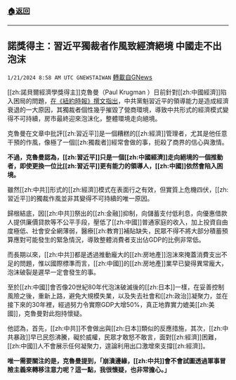 ###  [:house:返回](README.md)
---


## 諾獎得主：習近平獨裁者作風致經濟絕境  中國走不出泡沫
`1/21/2024 8:58 AM UTC GNEWSTAIWAN` [轉載自GNews](https://gnews.org/articles/2239214)



[[zh:諾貝爾經濟學獎得主]]克魯曼（Paul Krugman ）日前針對[[zh:中國經濟]]陷入困局的問題，[在《紐約時報》撰文指出](https://www.businessinsider.com/china-economy-outlook-stagnation-xi-jinping-property-crisis-paul-krugman-2024-1)，中共黨魁習近平的領導能力是造成經濟衰退的一大原因，其獨裁者個性幾乎摧毀了營商環境，導致中共形式的經濟模式變得不可持續，房市最終迎來泡沫化，整體環境走向絕境。  

克魯曼在文章中批評[[zh:習近平]]是一個糟糕的[[zh:經濟]]管理者，尤其是他任意干預的作風，像極了一個[[zh:獨裁者]]經常會做的事，扼殺了商界的信心與激情。

  

**不過，克魯曼認為，[[zh:習近平]]只是一個[[zh:中國經濟]]走向絕境的一個推動者，即使更換一位比[[zh:習近平]]更有能力的領導人，[[zh:中國]]依然會陷入困境。**

  

雖然[[zh:中共]]形式的[[zh:經濟]]模式在表面行之有效，但實質上危機四伏，[[zh:習近平]]的獨裁作風並非其變得不可持續的唯一原因。

歸根結底，因[[zh:中共]]祭出的[[zh:金融]]抑制，向儲蓄支付低利息，向優惠借款人提供廉價貸款等不公平手段，壓低了[[zh:中國]]普通家庭的收入，加上投資自由度極低、社會安全網薄弱，醫療[[zh:教育]]補貼缺失，民眾不得不將大部分積蓄預算應對可能發生的緊急情況，導致整體消費者支出佔GDP的比例非常低。

  

而長期以來，[[zh:中共]]都是透過推動龐大的[[zh:房地產]]泡沫來掩蓋消費支出不足的問題，惟以國際標準而言，[[zh:中國]]的[[zh:房地產]]業早已變得異常龐大，泡沫破裂是遲早一定會發生的事。

  

  

至於[[zh:中國]]會否像20世紀80年代泡沫破滅後的[[zh:日本]]一樣，在妥善控制風險之後，重新上路，避免大規模失業，以及失去社會和[[zh:政治]]凝聚力，並在接下來的30年裡，經過努力令實際GDP大增50%，真正地靠實力媲美[[zh:美國]]，克魯曼對此抱持懷疑。

  

他認為，首先，[[zh:中共]]不會做出與[[zh:日本]]類似的反應措施，其次，[[zh:中共暴政]]早已民怨沸騰，礙於威權，民眾才敢怒不敢言，面對[[zh:經濟]]困難，[[zh:中國]]人不會展示任何凝聚力，遑論利用出口激增來支撐[[zh:經濟]]。

  

**唯一需要關注的是，克魯曼提到，「崩潰邊緣，[[zh:中共]]會不會試圖透過軍事冒險主義來轉移注意力呢？這一點，我很懷疑，也非常擔心。」**
